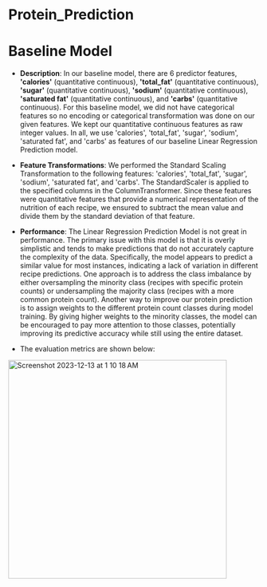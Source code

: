# Protein_Prediction

# Baseline Model <a name="baselinemodel"></a>

- **Description**: In our baseline model, there are 6 predictor features, **'calories'** (quantitative continuous), **'total_fat'** (quantitative continuous), **'sugar'** (quantitative continuous), **'sodium'** (quantitative continuous), **'saturated fat'** (quantitative continuous), and **'carbs'** (quantitative continuous). For this baseline model, we did not have categorical features so no encoding or categorical transformation was done on our given features. We kept our quantitative continuous features as raw integer values. In all, we use 'calories', 'total_fat', 'sugar', 'sodium', 'saturated fat', and 'carbs' as features of our baseline Linear Regression Prediction model.
  
- **Feature Transformations**: We performed the Standard Scaling Transformation to the following features: 'calories', 'total_fat', 'sugar', 'sodium', 'saturated fat', and 'carbs'. The StandardScaler is applied to the specified columns in the ColumnTransformer. Since these features were quantitative features that provide a numerical representation of the nutrition of each recipe, we ensured to subtract the mean value and divide them by the standard deviation of that feature.
  
- **Performance**: The Linear Regression Prediction Model is not great in performance. The primary issue with this model is that it is overly simplistic and tends to make predictions that do not accurately capture the complexity of the data. Specifically, the model appears to predict a similar value for most instances, indicating a lack of variation in different recipe predictions. One approach is to address the class imbalance by either oversampling the minority class (recipes with specific protein counts) or undersampling the majority class (recipes with a more common protein count). Another way to improve our protein prediction is to assign weights to the different protein count classes during model training. By giving higher weights to the minority classes, the model can be encouraged to pay more attention to those classes, potentially improving its predictive accuracy while still using the entire dataset.

- The evaluation metrics are shown below:
<img width="438" alt="Screenshot 2023-12-13 at 1 10 18 AM" src="https://github.com/JingChengGu/Protein_Prediction/assets/64511500/02edf266-69c2-469c-a6e0-cd6aaa2a358f">
